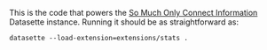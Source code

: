 This is the code that powers the [So Much Only Connect Information](https://prettygr.im/smoci/) Datasette instance. Running it should be as straightforward as:

    datasette --load-extension=extensions/stats .
